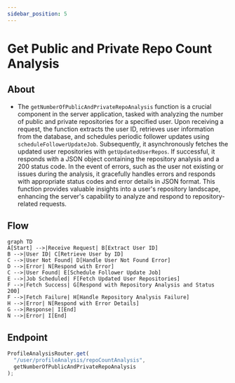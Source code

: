 ```yaml
---
sidebar_position: 5
---
```


# Get Public and Private Repo Count Analysis

## About

- The `getNumberOfPublicAndPrivateRepoAnalysis` function is a crucial component in the server application, tasked with analyzing the number of public and private repositories for a specified user. Upon receiving a request, the function extracts the user ID, retrieves user information from the database, and schedules periodic follower updates using `scheduleFollowerUpdateJob`. Subsequently, it asynchronously fetches the updated user repositories with `getUpdatedUserRepos`. If successful, it responds with a JSON object containing the repository analysis and a 200 status code. In the event of errors, such as the user not existing or issues during the analysis, it gracefully handles errors and responds with appropriate status codes and error details in JSON format. This function provides valuable insights into a user's repository landscape, enhancing the server's capability to analyze and respond to repository-related requests.

## Flow

```mermaid
graph TD
A[Start] -->|Receive Request| B[Extract User ID]
B -->|User ID| C[Retrieve User by ID]
C -->|User Not Found| D[Handle User Not Found Error]
D -->|Error| N[Respond with Error]
C -->|User Found| E[Schedule Follower Update Job]
E -->|Job Scheduled| F[Fetch Updated User Repositories]
F -->|Fetch Success| G[Respond with Repository Analysis and Status 200]
F -->|Fetch Failure| H[Handle Repository Analysis Failure]
H -->|Error| N[Respond with Error Details]
G -->|Response| I[End]
N -->|Error| I[End]
```

## Endpoint

```javascript title="Routes/Analysis/profileAnalysis.router.js"
ProfileAnalysisRouter.get(
  "/user/profileAnalysis/repoCountAnalysis",
  getNumberOfPublicAndPrivateRepoAnalysis
);
```
